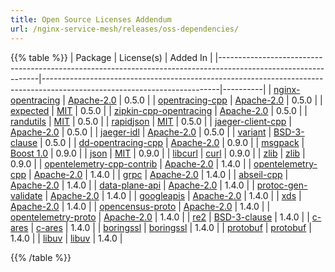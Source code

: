 ```yaml
---
title: Open Source Licenses Addendum
url: /nginx-service-mesh/releases/oss-dependencies/
---
```



{{% table %}}
| Package                                                                                                       | License(s)                                                                                                               | Added In |
|---------------------------------------------------------------------------------------------------------------|--------------------------------------------------------------------------------------------------------------------------|----------|
| [nginx-opentracing](https://github.com/opentracing-contrib/nginx-opentracing)                                 | [Apache-2.0](https://github.com/opentracing-contrib/nginx-opentracing/blob/master/LICENSE)                               | 0.5.0    |
| [opentracing-cpp](https://github.com/opentracing/opentracing-cpp)                                             | [Apache-2.0](https://github.com/opentracing/opentracing-cpp/blob/master/LICENSE)                                         | 0.5.0    |
| [expected](https://github.com/opentracing/opentracing-cpp/tree/master/3rd_party/include/opentracing/expected) | [MIT](https://github.com/opentracing/opentracing-cpp/blob/master/3rd_party/include/opentracing/expected/LICENSE)         | 0.5.0    |
| [zipkin-cpp-opentracing](https://github.com/rnburn/zipkin-cpp-opentracing)                                    | [Apache-2.0](https://github.com/rnburn/zipkin-cpp-opentracing/blob/master/LICENSE)                                       | 0.5.0    |
| [randutils](https://github.com/rnburn/zipkin-cpp-opentracing/tree/master/3rd_party/include/zipkin/randutils)  | [MIT](https://github.com/rnburn/zipkin-cpp-opentracing/blob/master/3rd_party/include/zipkin/randutils/LICENSE)           | 0.5.0    |
| [rapidjson](https://github.com/rnburn/zipkin-cpp-opentracing/tree/master/3rd_party/include/zipkin/rapidjson)  | [MIT](https://github.com/rnburn/zipkin-cpp-opentracing/blob/master/3rd_party/include/zipkin/rapidjson/license.txt)       | 0.5.0    |
| [jaeger-client-cpp](https://github.com/jaegertracing/jaeger-client-cpp)                                       | [Apache-2.0](https://github.com/jaegertracing/jaeger-client-cpp/blob/master/LICENSE)                                     | 0.5.0    |
| [jaeger-idl](https://github.com/jaegertracing/jaeger-idl/tree/95d85500d409d56c8a3be2ede56c42a2ed984a63)       | [Apache-2.0](https://github.com/jaegertracing/jaeger-idl/blob/95d85500d409d56c8a3be2ede56c42a2ed984a63/LICENSE)          | 0.5.0    |
| [variant](https://github.com/opentracing/opentracing-cpp/tree/master/3rd_party/include/opentracing/variant)   | [BSD-3-clause](https://github.com/opentracing/opentracing-cpp/blob/master/3rd_party/include/opentracing/variant/LICENSE) | 0.5.0    |
| [dd-opentracing-cpp](https://github.com/DataDog/dd-opentracing-cpp)                                           | [Apache-2.0](https://github.com/DataDog/dd-opentracing-cpp/blob/master/LICENSE)                                          | 0.9.0    |
| [msgpack](https://github.com/msgpack/msgpack-c)                                                               | [Boost 1.0](https://github.com/msgpack/msgpack-c/blob/master/LICENSE_1_0.txt)                                            | 0.9.0    |
| [json](https://github.com/nlohmann/json)                                                                      | [MIT](https://github.com/nlohmann/json/blob/develop/LICENSE.MIT)                                                         | 0.9.0    |
| [libcurl](https://github.com/curl/curl)                                                                       | [curl](https://github.com/curl/curl/blob/master/COPYING)                                                                 | 0.9.0    |
| [zlib](https://github.com/madler/zlib)                                                                        | [zlib](http://zlib.net/zlib_license.html)                                                                                | 0.9.0    |
| [opentelemetry-cpp-contrib](https://github.com/open-telemetry/opentelemetry-cpp-contrib)                      | [Apache-2.0](https://github.com/open-telemetry/opentelemetry-cpp-contrib/blob/main/LICENSE)                              | 1.4.0    |
| [opentelemetry-cpp](https://github.com/open-telemetry/opentelemetry-cpp)                                      | [Apache-2.0](https://github.com/open-telemetry/opentelemetry-cpp/blob/main/LICENSE)                                      | 1.4.0    |
| [grpc](https://github.com/grpc/grpc)                                                                          | [Apache-2.0](https://github.com/grpc/grpc/blob/master/LICENSE)                                                           | 1.4.0    |
| [abseil-cpp](https://github.com/abseil/abseil-cpp)                                                            | [Apache-2.0](https://github.com/abseil/abseil-cpp/blob/master/LICENSE)                                                   | 1.4.0    |
| [data-plane-api](https://github.com/envoyproxy/data-plane-api)                                                | [Apache-2.0](https://github.com/envoyproxy/data-plane-api/blob/main/LICENSE)                                             | 1.4.0    |
| [protoc-gen-validate](https://github.com/envoyproxy/protoc-gen-validate)                                      | [Apache-2.0](https://github.com/envoyproxy/protoc-gen-validate/blob/main/LICENSE)                                        | 1.4.0    |
| [googleapis](https://github.com/googleapis/googleapis)                                                        | [Apache-2.0](https://github.com/googleapis/googleapis/blob/master/LICENSE)                                               | 1.4.0    |
| [xds](https://github.com/cncf/xds)                                                                            | [Apache-2.0](https://github.com/cncf/xds/blob/main/LICENSE)                                                              | 1.4.0    |
| [opencensus-proto](https://github.com/census-instrumentation/opencensus-proto)                                | [Apache-2.0](https://github.com/census-instrumentation/opencensus-proto/blob/master/LICENSE)                             | 1.4.0    |
| [opentelemetry-proto](https://github.com/open-telemetry/opentelemetry-proto)                                  | [Apache-2.0](https://github.com/open-telemetry/opentelemetry-proto/blob/main/LICENSE)                                    | 1.4.0    |
| [re2](https://github.com/google/re2)                                                                          | [BSD-3-clause](https://github.com/google/re2/blob/main/LICENSE)                                                          | 1.4.0    |
| [c-ares](https://github.com/c-ares/c-ares)                                                                    | [c-ares](https://github.com/c-ares/c-ares/blob/main/LICENSE.md)                                                          | 1.4.0    |
| [boringssl](https://github.com/google/boringssl)                                                              | [boringssl](https://github.com/google/boringssl/blob/master/LICENSE)                                                     | 1.4.0    |
| [protobuf](https://github.com/protocolbuffers/protobuf)                                                       | [protobuf](https://github.com/protocolbuffers/protobuf/blob/master/LICENSE)                                              | 1.4.0    |
| [libuv](https://github.com/libuv/libuv)                                                                       | [libuv](https://github.com/libuv/libuv/blob/v1.x/LICENSE)                                                                | 1.4.0    |

{{% /table %}}
